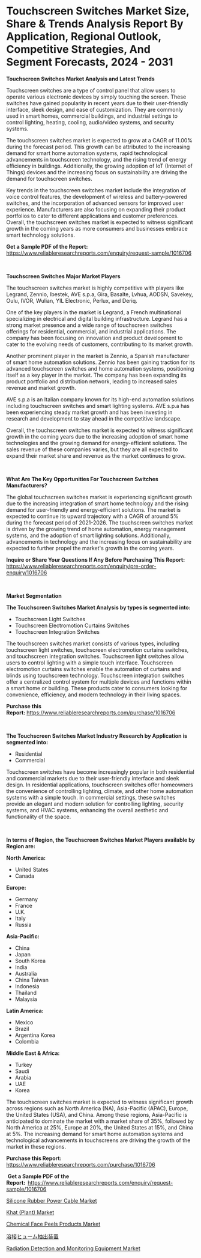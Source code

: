 <p><h1>Touchscreen Switches Market Size, Share & Trends Analysis Report By Application, Regional Outlook, Competitive Strategies, And Segment Forecasts, 2024 - 2031</h1></p><p><strong>Touchscreen Switches Market Analysis and Latest Trends</strong></p>
<p><p>Touchscreen switches are a type of control panel that allow users to operate various electronic devices by simply touching the screen. These switches have gained popularity in recent years due to their user-friendly interface, sleek design, and ease of customization. They are commonly used in smart homes, commercial buildings, and industrial settings to control lighting, heating, cooling, audio/video systems, and security systems.</p><p>The touchscreen switches market is expected to grow at a CAGR of 11.00% during the forecast period. This growth can be attributed to the increasing demand for smart home automation systems, rapid technological advancements in touchscreen technology, and the rising trend of energy efficiency in buildings. Additionally, the growing adoption of IoT (Internet of Things) devices and the increasing focus on sustainability are driving the demand for touchscreen switches.</p><p>Key trends in the touchscreen switches market include the integration of voice control features, the development of wireless and battery-powered switches, and the incorporation of advanced sensors for improved user experience. Manufacturers are also focusing on expanding their product portfolios to cater to different applications and customer preferences. Overall, the touchscreen switches market is expected to witness significant growth in the coming years as more consumers and businesses embrace smart technology solutions.</p></p>
<p><strong>Get a Sample PDF of the Report:&nbsp;</strong> <a href="https://www.reliableresearchreports.com/enquiry/request-sample/1016706">https://www.reliableresearchreports.com/enquiry/request-sample/1016706</a></p>
<p>&nbsp;</p>
<p><strong>Touchscreen Switches Major Market Players</strong></p>
<p><p>The touchscreen switches market is highly competitive with players like Legrand, Zennio, Ibestek, AVE s.p.a, Gira, Basalte, Lvhua, AODSN, Savekey, Oulu, IVOR, Wulian, YIL Electronic, Perlux, and Deriq.</p><p>One of the key players in the market is Legrand, a French multinational specializing in electrical and digital building infrastructure. Legrand has a strong market presence and a wide range of touchscreen switches offerings for residential, commercial, and industrial applications. The company has been focusing on innovation and product development to cater to the evolving needs of customers, contributing to its market growth.</p><p>Another prominent player in the market is Zennio, a Spanish manufacturer of smart home automation solutions. Zennio has been gaining traction for its advanced touchscreen switches and home automation systems, positioning itself as a key player in the market. The company has been expanding its product portfolio and distribution network, leading to increased sales revenue and market growth.</p><p>AVE s.p.a is an Italian company known for its high-end automation solutions including touchscreen switches and smart lighting systems. AVE s.p.a has been experiencing steady market growth and has been investing in research and development to stay ahead in the competitive landscape.</p><p>Overall, the touchscreen switches market is expected to witness significant growth in the coming years due to the increasing adoption of smart home technologies and the growing demand for energy-efficient solutions. The sales revenue of these companies varies, but they are all expected to expand their market share and revenue as the market continues to grow.</p></p>
<p>&nbsp;</p>
<p><strong>What Are The Key Opportunities For Touchscreen Switches Manufacturers?</strong></p>
<p><p>The global touchscreen switches market is experiencing significant growth due to the increasing integration of smart home technology and the rising demand for user-friendly and energy-efficient solutions. The market is expected to continue its upward trajectory with a CAGR of around 5% during the forecast period of 2021-2026. The touchscreen switches market is driven by the growing trend of home automation, energy management systems, and the adoption of smart lighting solutions. Additionally, advancements in technology and the increasing focus on sustainability are expected to further propel the market's growth in the coming years.</p></p>
<p><strong>Inquire or Share Your Questions If Any Before Purchasing This Report:</strong> <a href="https://www.reliableresearchreports.com/enquiry/pre-order-enquiry/1016706">https://www.reliableresearchreports.com/enquiry/pre-order-enquiry/1016706</a></p>
<p>&nbsp;</p>
<p><strong>Market Segmentation</strong></p>
<p><strong>The Touchscreen Switches Market Analysis by types is segmented into:</strong></p>
<p><ul><li>Touchscreen Light Switches</li><li>Touchscreen Electromotion Curtains Switches</li><li>Touchscreen Integration Switches</li></ul></p>
<p><p>The touchscreen switches market consists of various types, including touchscreen light switches, touchscreen electromotion curtains switches, and touchscreen integration switches. Touchscreen light switches allow users to control lighting with a simple touch interface. Touchscreen electromotion curtains switches enable the automation of curtains and blinds using touchscreen technology. Touchscreen integration switches offer a centralized control system for multiple devices and functions within a smart home or building. These products cater to consumers looking for convenience, efficiency, and modern technology in their living spaces.</p></p>
<p><strong>Purchase this Report:&nbsp;</strong><a href="https://www.reliableresearchreports.com/purchase/1016706">https://www.reliableresearchreports.com/purchase/1016706</a></p>
<p>&nbsp;</p>
<p><strong>The Touchscreen Switches Market Industry Research by Application is segmented into:</strong></p>
<p><ul><li>Residential</li><li>Commercial</li></ul></p>
<p><p>Touchscreen switches have become increasingly popular in both residential and commercial markets due to their user-friendly interface and sleek design. In residential applications, touchscreen switches offer homeowners the convenience of controlling lighting, climate, and other home automation systems with a simple touch. In commercial settings, these switches provide an elegant and modern solution for controlling lighting, security systems, and HVAC systems, enhancing the overall aesthetic and functionality of the space.</p></p>
<p>&nbsp;</p>
<p><strong>In terms of Region, the Touchscreen Switches Market Players available by Region are:</strong></p>
<p>
    <p> <strong> North America: </strong>
        <ul>
            <li>United States</li>
            <li>Canada</li>
        </ul>
        </p> 
    <p> <strong> Europe: </strong>
        <ul>
            <li>Germany</li>
            <li>France</li>
            <li>U.K.</li>
            <li>Italy</li>
            <li>Russia</li>
        </ul>
        </p> 
    <p> <strong> Asia-Pacific: </strong>
        <ul>
            <li>China</li>
            <li>Japan</li>
            <li>South Korea</li>
            <li>India</li>
            <li>Australia</li>
            <li>China Taiwan</li>
            <li>Indonesia</li>
            <li>Thailand</li>
            <li>Malaysia</li>
        </ul>
        </p> 
    <p> <strong> Latin America: </strong>
        <ul>
            <li>Mexico</li>
            <li>Brazil</li>
            <li>Argentina Korea</li>
            <li>Colombia</li>
        </ul>
        </p> 
    <p> <strong> Middle East & Africa: </strong>
        <ul>
            <li>Turkey</li>
            <li>Saudi</li>
            <li>Arabia</li>
            <li>UAE</li>
            <li>Korea</li>
        </ul>
    </p>
    </p>
<p><p>The touchscreen switches market is expected to witness significant growth across regions such as North America (NA), Asia-Pacific (APAC), Europe, the United States (USA), and China. Among these regions, Asia-Pacific is anticipated to dominate the market with a market share of 35%, followed by North America at 25%, Europe at 20%, the United States at 15%, and China at 5%. The increasing demand for smart home automation systems and technological advancements in touchscreens are driving the growth of the market in these regions.</p></p>
<p><strong>Purchase this Report: </strong><a href="https://www.reliableresearchreports.com/purchase/1016706">https://www.reliableresearchreports.com/purchase/1016706</a></p>
<p>&nbsp;<strong>Get a Sample PDF of the Report:&nbsp;&nbsp;</strong><a href="https://www.reliableresearchreports.com/enquiry/request-sample/1016706">https://www.reliableresearchreports.com/enquiry/request-sample/1016706</a></p>
<p><strong></strong></p>
<p><p><a href="https://crocus-run-b5a.notion.site/Silicone-Rubber-Power-Cable-Market-Challenges-Opportunities-and-Growth-Drivers-and-Major-Market-P-d5192ba4f5064d248828cdee314aba1d">Silicone Rubber Power Cable Market</a></p><p><a href="https://issuu.com/reportprime-2/docs/khat-plant-market-size-2030.pptx">Khat (Plant) Market</a></p><p><a href="https://github.com/AKSHATREPORTPRIME/Market-Research-Report-List-3/blob/main/chemical-face-peels-products-market.md">Chemical Face Peels Products Market</a></p><p><a href="https://github.com/KaydenJohns1964/Market-Research-Report-List-1/blob/main/74167708165.md">溶接ヒューム抽出装置</a></p><p><a href="https://view.publitas.com/reportprime-1/radiation-detection-and-monitoring-equipment-market-size-focuses-on-market-dynamics-in-depth-analysis-and-future-projections-of-its-market-forecasted-for-period-from-2024-to-2031/">Radiation Detection and Monitoring Equipment Market</a></p></p>